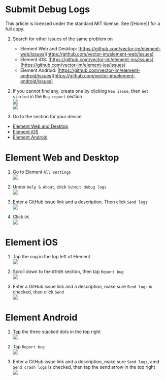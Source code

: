 # Submit Debug Logs <!-- omit in toc -->

This article is licensed under the standard MIT license. See [[Home]] for a full copy.

1. Search for other issues of the same problem on
    * Element Web and Desktop: [https://github.com/vector-im/element-web/issues](https://github.com/vector-im/element-web/issues)
    * Element iOS: [https://github.com/vector-im/element-ios/issues](https://github.com/vector-im/element-ios/issues)
    * Element Android: [https://github.com/vector-im/element-android/issues](https://github.com/vector-im/element-android/issues)

1. If you cannot find any, create one by clicking `New issue`, then `Get started` in the `Bug report` section  
![](images/Screen%20Shot%202020-09-17%20at%206.57.13%20PM.png)  
![](images/Screen%20Shot%202020-09-17%20at%206.57.21%20PM.png)

1. Go to the section for your device

<!-- TOC -->

- [Element Web and Desktop](#element-web-and-desktop)
- [Element iOS](#element-ios)
- [Element Android](#element-android)

<!-- /TOC -->

# Element Web and Desktop

1. Go to Element `All settings`  
![](images/Screen%20Shot%202020-09-17%20at%205.24.15%20PM.png)

1. Under `Help & About`, click `Submit debug logs`  
![](images/Screen%20Shot%202020-09-17%20at%206.54.25%20PM.png)

1. Enter a GitHub issue link and a description. Then click `Send logs`  
![](images/Screen%20Shot%202020-09-17%20at%206.59.39%20PM.png)

1. Click `OK`  
![](images/Screen%20Shot%202020-09-17%20at%207.03.16%20PM.png)

# Element iOS

1. Tap the cog in the top left of Element  
![](images/IMG_0393.PNG)

1. Scroll down to the `OTHER` section, then tap `Report bug`  
![](images/IMG_0447.PNG)

1. Enter a GitHub issue link and a description, make sure `Send logs` is checked, then click `Send`  
![](images/IMG_0449.PNG)

# Element Android

1. Tap the three stacked dots in the top right  
![](images/Screenshot_20200821-144905.png)

1. Tap `Report bug`  
![](images/Screenshot_20200917-192220.png)

11. Enter a GitHub issue link and a description, make sure `Send logs`, amd `Send crash logs` is checked, then tap the send arrow in the top right  
![](images/Screenshot_20200917-192050.png)
